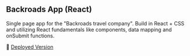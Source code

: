 ## Backroads App (React)

Single page app for the "Backroads travel company". Build in React + CSS and utilizing React fundamentals like components, data mapping and onSubmit functions.

🚀 [Deployed Version](https://backroads-travel-react.netlify.app/)
